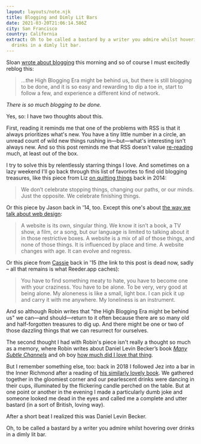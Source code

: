 ```yaml
---
layout: layouts/note.njk
title: Blogging and Dimly Lit Bars
date: 2021-03-20T21:06:14.586Z
city: San Francisco
country: California
extract: Oh to be called a bastard by a writer you admire whilst hovering over
  drinks in a dimly lit bar.
---
```


Sloan [wrote about blogging](https://www.robinsloan.com/notes/many-subtle-channels/) this morning and so of course I must excitedly reblog this:

> ...the High Blogging Era might be behind us, but there is still blogging to be done, and it is so easy and rewarding to dip a toe in, start to follow a few, and experience a different kind of network.

_There is so much blogging to be done._

Yes, so: I have two thoughts about this.

First, reading it reminds me that one of the problems with RSS is that it always prioritizes what's new. You have a tiny little number in a circle, an unread count of wild new things rushing in—but—what's interesting isn't always new. And so this post reminds me that RSS doesn't value [re-reading](https://aworkinglibrary.com/writing/case-for-rereading) much, at least out of the box.

I try to solve this by relentlessly starring things I love. And sometimes on a lazy weekend I'll go back through this list of favorites to find old blogging treasures, like this piece from Liz [on quitting things](https://bobulate.com/2014/10/on-starting/) back in 2014:

> We don’t celebrate stopping things, changing our paths, or our minds. Just the opposite. We celebrate finishing things.

Or this piece by Jason back in '14, too. Except this one's about [the way we talk about web design](http://jasonsantamaria.com/articles/discourse-in-web-design):

> A website is its own, singular thing. We know it isn’t a book, a TV show, a film, or a song, but our language is limited to talking about it in those restrictive boxes. A website is a mix of all of those things, and none of those things. It is influenced by place and time. A website changes with age. It can evolve and regress.

Or this piece from [Cassie](https://twitter.com/cassmarketos) back in '15 (the link to this post is dead now, sadly – all that remains is what Reeder.app caches):

> You have to find something meaty to hate, you have to become one with your craziness. You have to be alone. To be very, very good at being alone. My aloneness is like a small, light box. I can pick it up and carry it with me anywhere. My loneliness is an instrument.

And so although Robin writes that "the High Blogging Era might be behind us" we can—and should—return to it often because there are so many old and half-forgotten treasures to dig up. And there might be one or two of those dazzling things that we can resurrect for ourselves.

The second thought I had with Robin's piece isn't really a thought so much as a memory, where Robin writes about Daniel Levin Becker’s book [_Many Subtle Channels_](https://bookshop.org/books/many-subtle-channels-in-praise-of-potential-literature/9780674065772) and oh boy [how much did I love that thing](https://www.robinrendle.com/adventures/potential-typography-and-the-oulipo).

But I remember something else, too: back in 2018 I followed Jez into a bar in the Inner Richmond after a reading of [his similarly lovely book](https://bookshop.org/books/dictionary-stories-short-fictions-and-other-findings/9780062652614). We gathered together in the gloomiest corner and our pearlescent drinks were dancing in their cups, illuminated by the flickering candle perched on the table. But at one point or another in the evening I made a particularly dumb joke and someone looked me dead in the eyes and called me a complete and utter bastard (in a sort of British, loving way).

After a short beat I realized this was Daniel Levin Becker.

Oh, to be called a bastard by a writer you admire whilst hovering over drinks in a dimly lit bar.
